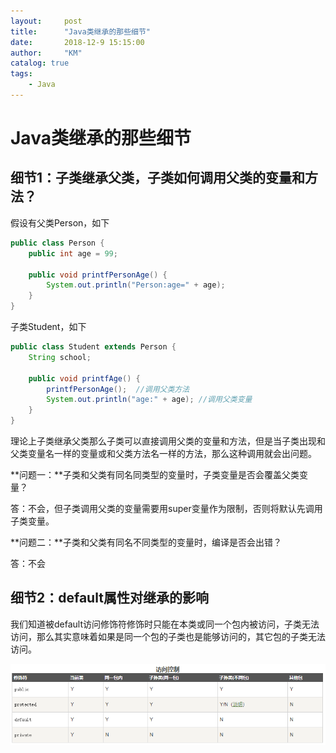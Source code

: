 ```yaml
---
layout:     post
title:      "Java类继承的那些细节"
date:       2018-12-9 15:15:00
author:     "KM"
catalog: true
tags:
    - Java
---
```


# Java类继承的那些细节

## 细节1：子类继承父类，子类如何调用父类的变量和方法？

假设有父类Person，如下

```java
public class Person {
    public int age = 99;
    
    public void printfPersonAge() {
        System.out.println("Person:age=" + age);
    }
}
```

子类Student，如下

```java
public class Student extends Person {
    String school;

    public void printfAge() {
        printfPersonAge();  //调用父类方法
        System.out.println("age:" + age); //调用父类变量
    }
}
```

理论上子类继承父类那么子类可以直接调用父类的变量和方法，但是当子类出现和父类变量名一样的变量或和父类方法名一样的方法，那么这种调用就会出问题。

**问题一：**子类和父类有同名同类型的变量时，子类变量是否会覆盖父类变量？

答：不会，但子类调用父类的变量需要用super变量作为限制，否则将默认先调用子类变量。

**问题二：**子类和父类有同名不同类型的变量时，编译是否会出错？

答：不会

## 细节2：default属性对继承的影响

我们知道被default访问修饰符修饰时只能在本类或同一个包内被访问，子类无法访问，那么其实意味着如果是同一个包的子类也是能够访问的，其它包的子类无法访问。

![](/img/article-picture/2018-12-9-java-inherited-details-img-1.png)
